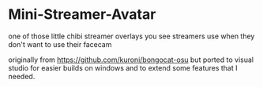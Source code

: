 # Mini-Streamer-Avatar
one of those little chibi streamer overlays you see streamers use when they don't want to use their facecam

originally from https://github.com/kuroni/bongocat-osu but ported to visual studio for easier builds on windows and to extend some features that I needed.
